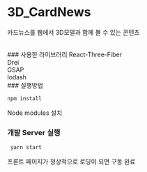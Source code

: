 # 3D_CardNews
카드뉴스를 웹에서 3D모델과 함께 볼 수 있는 콘텐츠

<br>
### 사용한 라이브러리
React-Three-Fiber<br>
Drei<br>
GSAP<br>
lodash

<br>
### 실행방법
<br>

```bash
npm install
```
Node modules 설치
<br>
### 개발 Server 실행
```bash
 yarn start
```
프론트 페이지가 정상적으로 로딩이 되면 구동 완료
<br>
<br>

